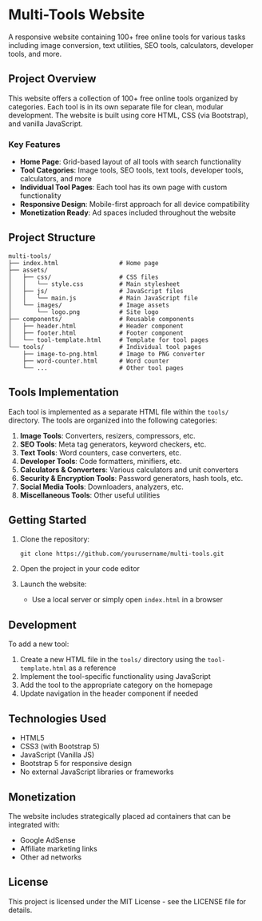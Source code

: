 # Multi-Tools Website

A responsive website containing 100+ free online tools for various tasks including image conversion, text utilities, SEO tools, calculators, developer tools, and more.

## Project Overview

This website offers a collection of 100+ free online tools organized by categories. Each tool is in its own separate file for clean, modular development. The website is built using core HTML, CSS (via Bootstrap), and vanilla JavaScript.

### Key Features

- **Home Page**: Grid-based layout of all tools with search functionality
- **Tool Categories**: Image tools, SEO tools, text tools, developer tools, calculators, and more
- **Individual Tool Pages**: Each tool has its own page with custom functionality
- **Responsive Design**: Mobile-first approach for all device compatibility
- **Monetization Ready**: Ad spaces included throughout the website

## Project Structure

```
multi-tools/
├── index.html                 # Home page
├── assets/
│   ├── css/                   # CSS files
│   │   └── style.css          # Main stylesheet
│   ├── js/                    # JavaScript files
│   │   └── main.js            # Main JavaScript file
│   └── images/                # Image assets
│       └── logo.png           # Site logo
├── components/                # Reusable components
│   ├── header.html            # Header component
│   ├── footer.html            # Footer component
│   └── tool-template.html     # Template for tool pages
└── tools/                     # Individual tool pages
    ├── image-to-png.html      # Image to PNG converter
    ├── word-counter.html      # Word counter
    └── ...                    # Other tool pages
```

## Tools Implementation

Each tool is implemented as a separate HTML file within the `tools/` directory. The tools are organized into the following categories:

1. **Image Tools**: Converters, resizers, compressors, etc.
2. **SEO Tools**: Meta tag generators, keyword checkers, etc.
3. **Text Tools**: Word counters, case converters, etc.
4. **Developer Tools**: Code formatters, minifiers, etc.
5. **Calculators & Converters**: Various calculators and unit converters
6. **Security & Encryption Tools**: Password generators, hash tools, etc.
7. **Social Media Tools**: Downloaders, analyzers, etc.
8. **Miscellaneous Tools**: Other useful utilities

## Getting Started

1. Clone the repository:
   ```
   git clone https://github.com/yourusername/multi-tools.git
   ```

2. Open the project in your code editor

3. Launch the website:
   - Use a local server or simply open `index.html` in a browser

## Development

To add a new tool:

1. Create a new HTML file in the `tools/` directory using the `tool-template.html` as a reference
2. Implement the tool-specific functionality using JavaScript
3. Add the tool to the appropriate category on the homepage
4. Update navigation in the header component if needed

## Technologies Used

- HTML5
- CSS3 (with Bootstrap 5)
- JavaScript (Vanilla JS)
- Bootstrap 5 for responsive design
- No external JavaScript libraries or frameworks

## Monetization

The website includes strategically placed ad containers that can be integrated with:

- Google AdSense
- Affiliate marketing links
- Other ad networks

## License

This project is licensed under the MIT License - see the LICENSE file for details. 
